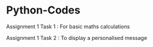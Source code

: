 # Python-Codes

Assignment 1 Task 1 : For basic maths calculations

Assignment 1 Task 2 : To display a personalised message


